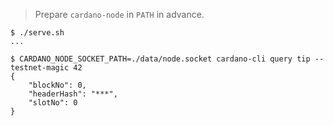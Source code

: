 > Prepare `cardano-node` in `PATH` in advance.

```
$ ./serve.sh
...
```

```
$ CARDANO_NODE_SOCKET_PATH=./data/node.socket cardano-cli query tip --testnet-magic 42
{
    "blockNo": 0,
    "headerHash": "***",
    "slotNo": 0
}
```

